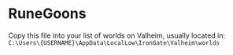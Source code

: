 # RuneGoons

Copy this file into your list of worlds on Valheim, usually located in:
`C:\Users\{USERNAME}\AppData\LocalLow\IronGate\Valheim\worlds`

